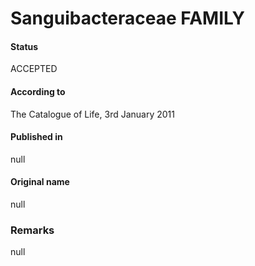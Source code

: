 Sanguibacteraceae FAMILY
=======

#### Status
ACCEPTED

#### According to
The Catalogue of Life, 3rd January 2011

#### Published in
null

#### Original name
null

### Remarks
null